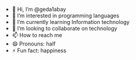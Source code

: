 - 👋 Hi, I’m @geda1abay
- 👀 I’m interested in programming languages 
- 🌱 I’m currently learning Information technology 
- 💞️ I’m looking to collaborate on technology 
- 📫 How to reach me
- 😄 Pronouns: half 
- ⚡ Fun fact: happiness 

<!---
geda1abay/geda1abay is a ✨ special ✨ repository because its `README.md` (this file) appears on your GitHub profile.
You can click the Preview link to take a look at your changes.
--->
